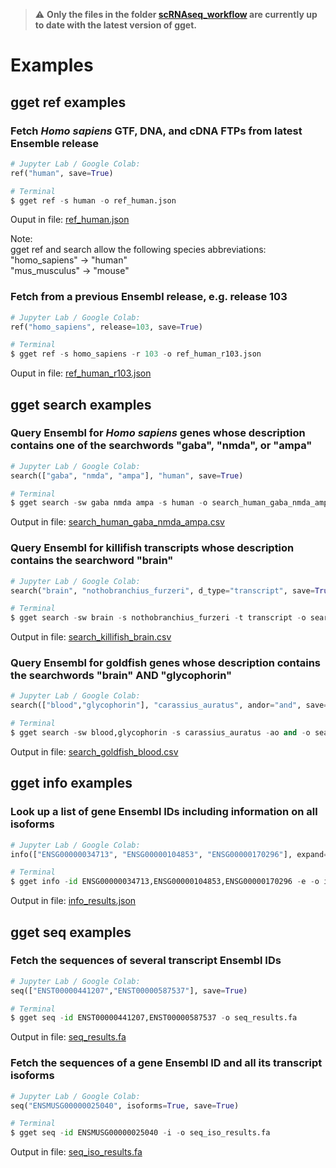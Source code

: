 > :warning: **Only the files in the folder [scRNAseq_workflow](https://github.com/lauraluebbert/gget/tree/dev/examples/scRNAseq_workflow) are currently up to date with the latest version of gget.**

# Examples

## gget ref examples
### Fetch *Homo sapiens* GTF, DNA, and cDNA FTPs from latest Ensemble release
```python
# Jupyter Lab / Google Colab:
ref("human", save=True)

# Terminal
$ gget ref -s human -o ref_human.json
```
Ouput in file: [ref_human.json](https://github.com/lauraluebbert/gget/blob/main/examples/ref_human.json)

Note:  
gget ref and search allow the following species abbreviations:  
"homo_sapiens" &rarr;  "human"  
"mus_musculus" &rarr;  "mouse"  

### Fetch from a previous Ensembl release, e.g. release 103
```python
# Jupyter Lab / Google Colab:
ref("homo_sapiens", release=103, save=True)

# Terminal
$ gget ref -s homo_sapiens -r 103 -o ref_human_r103.json
```
Ouput in file: [ref_human_r103.json](https://github.com/lauraluebbert/gget/blob/main/examples/ref_human_r103.json)


## gget search examples
### Query Ensembl for *Homo sapiens* genes whose description contains one of the searchwords "gaba", "nmda", or "ampa"
```python
# Jupyter Lab / Google Colab:
search(["gaba", "nmda", "ampa"], "human", save=True)

# Terminal
$ gget search -sw gaba nmda ampa -s human -o search_human_gaba_nmda_ampa.csv
```
Output in file: [search_human_gaba_nmda_ampa.csv](https://github.com/lauraluebbert/gget/blob/main/examples/search_human_gaba_nmda_ampa.csv)

### Query Ensembl for killifish transcripts whose description contains the searchword "brain"
 ```python
 # Jupyter Lab / Google Colab:
search("brain", "nothobranchius_furzeri", d_type="transcript", save=True)

# Terminal
$ gget search -sw brain -s nothobranchius_furzeri -t transcript -o search_killifish_brain.csv
```
Output in file: [search_killifish_brain.csv](https://github.com/lauraluebbert/gget/blob/main/examples/search_killifish_brain.csv)

### Query Ensembl for goldfish genes whose description contains the searchwords "brain" AND "glycophorin"
 ```python
 # Jupyter Lab / Google Colab:
search(["blood","glycophorin"], "carassius_auratus", andor="and", save=True)

# Terminal
$ gget search -sw blood,glycophorin -s carassius_auratus -ao and -o search_goldfish_blood.csv
```
Output in file: [search_goldfish_blood.csv](https://github.com/lauraluebbert/gget/blob/main/examples/search_goldfish_blood.csv)

## gget info examples
### Look up a list of gene Ensembl IDs including information on all isoforms
 ```python
# Jupyter Lab / Google Colab:
info(["ENSG00000034713", "ENSG00000104853", "ENSG00000170296"], expand=True, save=True)

# Terminal 
$ gget info -id ENSG00000034713,ENSG00000104853,ENSG00000170296 -e -o info_results.json
```
Output in file: [info_results.json](https://github.com/lauraluebbert/gget/blob/main/examples/info_results.json)


## gget seq examples
### Fetch the sequences of several transcript Ensembl IDs
 ```python
# Jupyter Lab / Google Colab:
seq(["ENST00000441207","ENST00000587537"], save=True)

# Terminal 
$ gget seq -id ENST00000441207,ENST00000587537 -o seq_results.fa
```
Output in file: [seq_results.fa](https://github.com/lauraluebbert/gget/blob/main/examples/seq_results.fa)

### Fetch the sequences of a gene Ensembl ID and all its transcript isoforms
 ```python
# Jupyter Lab / Google Colab:
seq("ENSMUSG00000025040", isoforms=True, save=True)

# Terminal 
$ gget seq -id ENSMUSG00000025040 -i -o seq_iso_results.fa
```
Output in file: [seq_iso_results.fa](https://github.com/lauraluebbert/gget/blob/main/examples/seq_iso_results.fa)



